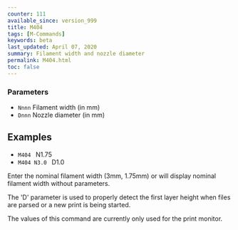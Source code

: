 ```yaml
---
counter: 111
available_since: version_999
title: M404
tags: [M-Commands] 
keywords: beta 
last_updated: April 07, 2020 
summary: Filament width and nozzle diameter 
permalink: M404.html
toc: false 
---
```



### Parameters

* `Nnnn` Filament width (in mm)
* `Dnnn` Nozzle diameter (in mm)

## Examples

* ` M404  ` N1.75
* ` M404 N3.0  ` D1.0

Enter the nominal filament width (3mm, 1.75mm) or will display nominal filament width without parameters.

The 'D' parameter is used to properly detect the first layer height when files are parsed or a new print is being started.

The values of this command are currently only used for the print monitor.

